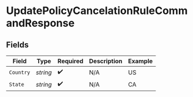 # UpdatePolicyCancelationRuleCommandResponse


## Fields

| Field              | Type               | Required           | Description        | Example            |
| ------------------ | ------------------ | ------------------ | ------------------ | ------------------ |
| `Country`          | *string*           | :heavy_check_mark: | N/A                | US                 |
| `State`            | *string*           | :heavy_check_mark: | N/A                | CA                 |